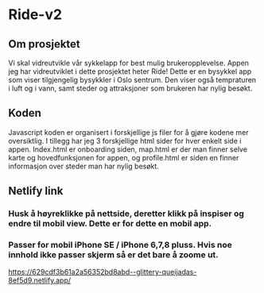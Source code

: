 # Ride-v2

## Om prosjektet

Vi skal vidreutvikle vår sykkelapp for best mulig brukeropplevelse. Appen jeg har vidreutviklet i dette prosjektet heter Ride! 
Dette er en bysykkel app som viser tilgjengelig bysykkler i Oslo sentrum. Den viser også tempraturen i luft og i vann, samt steder og attraksjoner som brukeren
har nylig besøkt. 

## Koden

Javascript koden er organisert i forskjellige js filer for å gjøre kodene mer oversiktlig. 
I tillegg har jeg 3 forskjellige html sider for hver enkelt side i appen. 
Index.html er onboarding siden, 
map.html er der man finner selve karte og hovedfunksjonen for appen, og 
profile.html er siden en finner informasjon over steder man har nylig besøkt.

## Netlify link
### Husk å høyreklikke på nettside, deretter klikk på inspiser og endre til mobil view. Dette er for dette en mobil app.
### Passer for mobil iPhone SE / iPhone 6,7,8 pluss. Hvis noe innhold ikke passer skjerm så er det bare å zoome ut. 

https://629cdf3b61a2a56352bd8abd--glittery-queijadas-8ef5d9.netlify.app/


